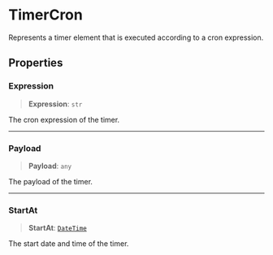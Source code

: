 # TimerCron

Represents a timer element that is executed according to a cron expression.

## Properties

### Expression

> **Expression**: `str`

The cron expression of the timer.

***

### Payload

> **Payload**: `any`

The payload of the timer.

***

### StartAt

> **StartAt**: [`DateTime`](../classes/DateTime.md)

The start date and time of the timer.
